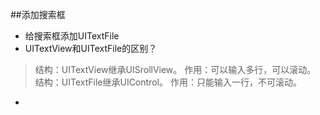 ##添加搜索框
- 给搜索框添加UITextFile
 - UITextView和UITextFile的区别？
 >结构：UITextView继承UISrollView。 作用：可以输入多行，可以滚动。
 >结构：UITextFile继承UIControl。    作用：只能输入一行，不可滚动。
 
- 
